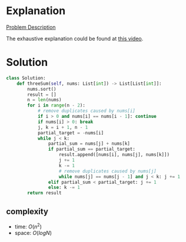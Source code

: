 # Explanation

[Problem Description](https://leetcode.com/problems/3sum/)

The exhaustive explanation could be found at [this video](https://www.youtube.com/watch?v=jXZDUdHRbhY).

# Solution

```python
class Solution:
    def threeSum(self, nums: List[int]) -> List[List[int]]:
        nums.sort()
        result = []
        n = len(nums)
        for i in range(n - 2):
            # remove duplicates caused by nums[i]
            if i > 0 and nums[i] == nums[i - 1]: continue
            if nums[i] > 0: break
            j, k = i + 1, n - 1
            partial_target = -nums[i]
            while j < k:
                partial_sum = nums[j] + nums[k]
                if partial_sum == partial_target: 
                    result.append([nums[i], nums[j], nums[k]])
                    j += 1
                    k -= 1
                    # remove duplicates caused by nums[j]
                    while nums[j] == nums[j - 1] and j < k: j += 1
                elif partial_sum < partial_target: j += 1
                else: k -= 1
        return result
```

## complexity

- time: $O(n^2)$
- space: $O(logN)$
